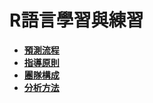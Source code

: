# R語言學習與練習

- [**預測流程**](https://github.com/annali/R_Practice/blob/master/%08%E9%A0%90%E6%B8%AC%E6%B5%81%E7%A8%8B.md)
- [**指導原則**](https://github.com/annali/R_Practice/blob/master/%E6%8C%87%E5%B0%8E%E5%8E%9F%E5%89%87%2Cmd)
- [**團隊構成**](https://github.com/annali/R_Practice/blob/master/%E5%9C%98%E9%9A%8A%E6%A7%8B%E6%88%90.md)
- [**分析方法**](https://github.com/annali/R_Practice/blob/master/%E5%88%86%E6%9E%90%E6%96%B9%E6%B3%95.md)
